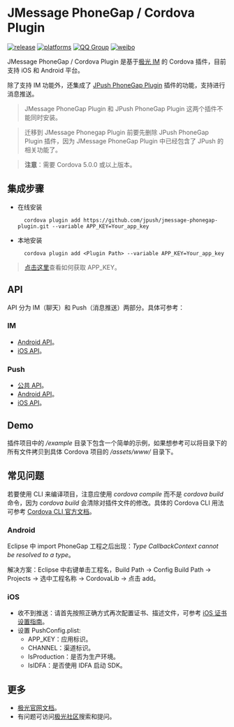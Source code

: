 # JMessage PhoneGap / Cordova Plugin

[![release](https://img.shields.io/badge/release-1.0.0-blue.svg)](https://github.com/jpush/jmessage-phonegap-plugin/releases)
[![platforms](https://img.shields.io/badge/platforms-iOS%7CAndroid-lightgrey.svg)](https://github.com/jpush/jpush-phonegap-plugin)
[![QQ Group](https://img.shields.io/badge/QQ%20Group-413602425-red.svg)]()
[![weibo](https://img.shields.io/badge/weibo-JPush-blue.svg)](http://weibo.com/jpush?refer_flag=1001030101_&is_all=1)

JMessage PhoneGap / Cordova Plugin 是基于[极光 IM](http://docs.jpush.io/guideline/jmessage_guide/) 的 Cordova 插件，目前支持 iOS 和 Android 平台。

除了支持 IM 功能外，还集成了 [JPush PhoneGap Plugin](https://github.com/jpush/jpush-phonegap-plugin) 插件的功能，支持进行消息推送。

>JMessage PhoneGap Plugin 和 JPush PhoneGap Plugin 这两个插件不能同时安装。

>迁移到 JMessage Phonegap Plugin 前要先删除 JPush PhoneGap Plugin 插件，因为 JMessage PhoneGap Plugin 中已经包含了 JPush 的相关功能了。

> **注意**：需要 Cordova 5.0.0 或以上版本。

## 集成步骤
- 在线安装

		cordova plugin add https://github.com/jpush/jmessage-phonegap-plugin.git --variable APP_KEY=Your_app_key

- 本地安装

		cordova plugin add <Plugin Path> --variable APP_KEY=Your_app_key

> [点击这里](http://docs.jpush.io/guideline/statistical_report/)查看如何获取 APP_KEY。

## API
API 分为 IM（聊天）和 Push（消息推送）两部分。具体可参考：
### IM
- [Android API](/doc/Android_detail_api.md)。
- [iOS API](/doc/iOS_detail_api.md)。

### Push
- [公共 API](https://github.com/jpush/jpush-phonegap-plugin/blob/master/doc/Common_detail_api.md)。
- [Android API](https://github.com/jpush/jpush-phonegap-plugin/blob/master/doc/Android_detail_api.md)。
- [iOS API](https://github.com/jpush/jpush-phonegap-plugin/blob/master/doc/iOS_API.md)。

## Demo
插件项目中的 */example* 目录下包含一个简单的示例，如果想参考可以将目录下的所有文件拷贝到具体 Cordova 项目的 */assets/www/* 目录下。

## 常见问题
若要使用 CLI 来编译项目，注意应使用 *cordova compile* 而不是 *cordova build* 命令，因为 *cordova build* 会清除对插件文件的修改。具体的 Cordova CLI 用法可参考 [Cordova CLI 官方文档](https://cordova.apache.org/docs/en/latest/reference/cordova-cli/index.html)。

### Android
Eclipse 中 import PhoneGap 工程之后出现：*Type CallbackContext cannot be resolved to a type*。

解决方案：Eclipse 中右键单击工程名，Build Path -> Config Build Path -> Projects -> 选中工程名称 -> CordovaLib -> 点击 add。

### iOS
- 收不到推送：请首先按照正确方式再次配置证书、描述文件，可参考 [iOS 证书设置指南](http://docs.jpush.io/client/ios_tutorials/#ios_1)。
- 设置 PushConfig.plist:
	- APP_KEY：应用标识。
	- CHANNEL：渠道标识。
	- IsProduction：是否为生产环境。
	- IsIDFA：是否使用 IDFA 启动 SDK。

## 更多
- [极光官网文档](http://docs.jiguang.cn/guideline/jmessage_guide/)。
- 有问题可访问[极光社区](http://community.jpush.cn/)搜索和提问。
